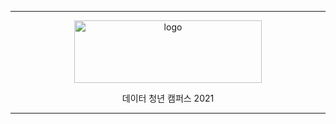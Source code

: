 * * *


<p align="center">
    <img src="https://user-images.githubusercontent.com/80026561/130731646-cc2d02ae-6eb3-4a75-b12e-c3da206b4ef0.png" alt="logo" width="300" height="100">
</p>

<p align="center">
  데이터 청년 캠퍼스 2021 
</p>
   
 
* * *


